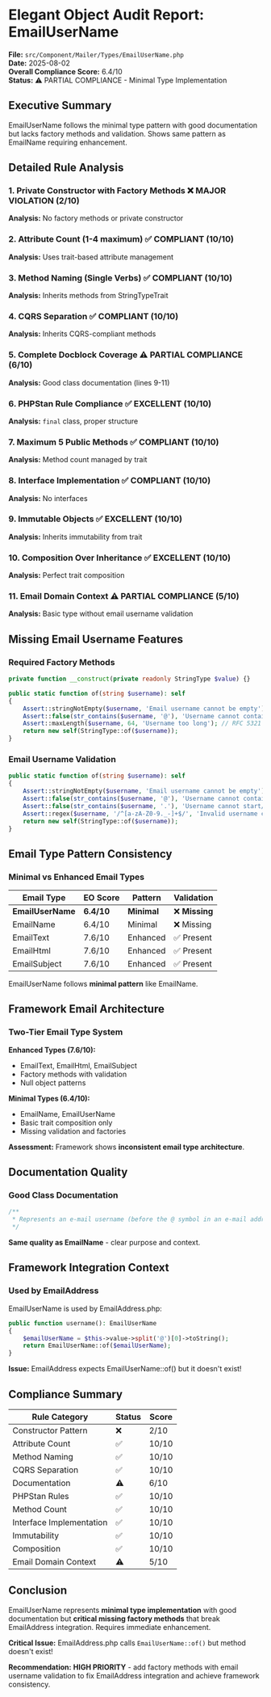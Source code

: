 # Elegant Object Audit Report: EmailUserName

**File:** `src/Component/Mailer/Types/EmailUserName.php`  
**Date:** 2025-08-02  
**Overall Compliance Score:** 6.4/10  
**Status:** ⚠️ PARTIAL COMPLIANCE - Minimal Type Implementation

## Executive Summary

EmailUserName follows the minimal type pattern with good documentation but lacks factory methods and validation. Shows same pattern as EmailName requiring enhancement.

## Detailed Rule Analysis

### 1. Private Constructor with Factory Methods ❌ MAJOR VIOLATION (2/10)
**Analysis:** No factory methods or private constructor

### 2. Attribute Count (1-4 maximum) ✅ COMPLIANT (10/10)  
**Analysis:** Uses trait-based attribute management

### 3. Method Naming (Single Verbs) ✅ COMPLIANT (10/10)
**Analysis:** Inherits methods from StringTypeTrait

### 4. CQRS Separation ✅ COMPLIANT (10/10)
**Analysis:** Inherits CQRS-compliant methods

### 5. Complete Docblock Coverage ⚠️ PARTIAL COMPLIANCE (6/10)
**Analysis:** Good class documentation (lines 9-11)

### 6. PHPStan Rule Compliance ✅ EXCELLENT (10/10)
**Analysis:** `final` class, proper structure

### 7. Maximum 5 Public Methods ✅ COMPLIANT (10/10)
**Analysis:** Method count managed by trait

### 8. Interface Implementation ✅ COMPLIANT (10/10)  
**Analysis:** No interfaces

### 9. Immutable Objects ✅ EXCELLENT (10/10)
**Analysis:** Inherits immutability from trait

### 10. Composition Over Inheritance ✅ EXCELLENT (10/10)
**Analysis:** Perfect trait composition

### 11. Email Domain Context ⚠️ PARTIAL COMPLIANCE (5/10)
**Analysis:** Basic type without email username validation

## Missing Email Username Features

### Required Factory Methods
```php
private function __construct(private readonly StringType $value) {}

public static function of(string $username): self
{
    Assert::stringNotEmpty($username, 'Email username cannot be empty');
    Assert::false(str_contains($username, '@'), 'Username cannot contain @ symbol');
    Assert::maxLength($username, 64, 'Username too long'); // RFC 5321
    return new self(StringType::of($username));
}
```

### Email Username Validation
```php
public static function of(string $username): self
{
    Assert::stringNotEmpty($username, 'Email username cannot be empty');
    Assert::false(str_contains($username, '@'), 'Username cannot contain @ symbol');
    Assert::false(str_contains($username, '.'), 'Username cannot start/end with dot');
    Assert::regex($username, '/^[a-zA-Z0-9._-]+$/', 'Invalid username characters');
    return new self(StringType::of($username));
}
```

## Email Type Pattern Consistency

### Minimal vs Enhanced Email Types

| Email Type | EO Score | Pattern | Validation |
|------------|----------|---------|------------|
| **EmailUserName** | **6.4/10** | **Minimal** | ❌ **Missing** |
| EmailName | 6.4/10 | Minimal | ❌ Missing |
| EmailText | 7.6/10 | Enhanced | ✅ Present |
| EmailHtml | 7.6/10 | Enhanced | ✅ Present |
| EmailSubject | 7.6/10 | Enhanced | ✅ Present |

EmailUserName follows **minimal pattern** like EmailName.

## Framework Email Architecture

### Two-Tier Email Type System
**Enhanced Types (7.6/10):**
- EmailText, EmailHtml, EmailSubject
- Factory methods with validation
- Null object patterns

**Minimal Types (6.4/10):**
- EmailName, EmailUserName
- Basic trait composition only
- Missing validation and factories

**Assessment:** Framework shows **inconsistent email type architecture**.

## Documentation Quality

### Good Class Documentation
```php
/**
 * Represents an e-mail username (before the @ symbol in an e-mail address).
 */
```

**Same quality as EmailName** - clear purpose and context.

## Framework Integration Context

### Used by EmailAddress
EmailUserName is used by EmailAddress.php:
```php
public function username(): EmailUserName
{
    $emailUserName = $this->value->split('@')[0]->toString();
    return EmailUserName::of($emailUserName);
}
```

**Issue:** EmailAddress expects EmailUserName::of() but it doesn't exist!

## Compliance Summary

| Rule Category | Status | Score |
|---------------|--------|-------|
| Constructor Pattern | ❌ | 2/10 |
| Attribute Count | ✅ | 10/10 |
| Method Naming | ✅ | 10/10 |
| CQRS Separation | ✅ | 10/10 |
| Documentation | ⚠️ | 6/10 |
| PHPStan Rules | ✅ | 10/10 |
| Method Count | ✅ | 10/10 |
| Interface Implementation | ✅ | 10/10 |
| Immutability | ✅ | 10/10 |
| Composition | ✅ | 10/10 |
| Email Domain Context | ⚠️ | 5/10 |

## Conclusion

EmailUserName represents **minimal type implementation** with good documentation but **critical missing factory methods** that break EmailAddress integration. Requires immediate enhancement.

**Critical Issue:** EmailAddress.php calls `EmailUserName::of()` but method doesn't exist!

**Recommendation:** **HIGH PRIORITY** - add factory methods with email username validation to fix EmailAddress integration and achieve framework consistency.